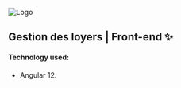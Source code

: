 ![Logo](https://www.dreamjob.ma/wp-content/uploads/2019/12/Attawfiq-Micro-Finance-Emploi-Recrutement.png)

## Gestion des loyers | Front-end ✨

#### Technology used:

- Angular 12.



